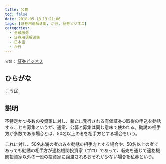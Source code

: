 ```yaml
---
title: 公募
toc: false
date: 2018-05-18 13:21:06
tags: [证券用语解说集, か行, 証券ビジネス]
categories:
  - 金融服务
  - 证券用语解说集
  - 日本語
  - か行
---
```


`分類：` [証券ビジネス](/tags/証券ビジネス/)

## ひらがな

こうぼ

## 説明

不特定かつ多数の投資家に対し、新たに発行される有価証券の取得の申込を勧誘することを募集というが、通常、公募と募集は同じ意味で使われる。勧誘の相手方が多数である場合とは、50名以上の者を相手方とする場合をいう。

これに対し、50名未満の者のみを勧誘の相手方とする場合や、50名以上の者であっても勧誘の相手方が適格機関投資家（プロ）であって、転売を通じて適格機関投資家以外の一般の投資家に譲渡されるおそれが少ない場合を私募という。
